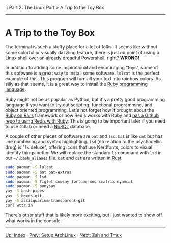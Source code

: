 :: Part 2: The Linux Part > A Trip to the Toy Box

---

# A Trip to the Toy Box

The terminal is such a stuffy place for a lot of folks.  It seems like without some colorful or visually dazzling feature, there is just no point of using a Linux shell over an already dreadful Powershell, right?  **WRONG!**

In addition to adding some inspirational and encouraging "toys", some of this software is a great way to install some software.  `lolcat` is the perfect example of this.  This program will turn all your text into rainbow colors. As silly as that seems, it is a great way to install the [Ruby programming language](https://www.ruby-lang.org/).

Ruby might not be as popular as Python, but it's a pretty good programming language if you want to try out scripting, functional programming, and object oriented programming.  Let's not forget how it brought about the [Ruby on Rails](https://rubyonrails.org/) framework or how Redis works with Ruby and [has a Github repo to using Redis with Ruby](https://github.com/redis/redis-rb).  This is going to be important later if you need to use Gitlab or need a [NoSQL](https://en.wikipedia.org/wiki/NoSQL) database. 

A couple of other pieces of software are `bat` and `lsd`.  `bat` is like `cat` but has line numbering and syntax highlighting. `lsd` (no relation to the psychadellic drug) is "`ls` deluxe", offering icons that use Nerdfonts, colors to visual identify things better. We will replace the standard `ls` command with `lsd` in our `~/.bash_aliases` file.  `bat` and `cat` are written in [Rust](https://www.rust-lang.org/).

```bash
sudo pacman -S lolcat														# Install `lolcat` (colorful cat), this will also install the Ruby programming language that it depends on.
sudo pacman -S bat bat-extras												# `bat` is like `cat`, but it looks better.
sudo pacman -S lsd															# Use lsd (not that LSD! This one make the ls command look cool.) (I added commands to ~/.bash_aliases to use it.)
sudo pacman -S figlet cowsay fortune-mod cmatrix nyancat					# Command line toys, some of them are important that they install some depedencies you'll want to have around.
sudo pacman -S ponysay														# It's like cowsay, only 20% cooler.
yay -S bash-pipes															# One more toy (`pipes.sh`), because the Internet is a Series of Tubes. (Note You can't use `sudo` with `yay` upfront. Yay will ask you for your sudo password later.)
yay -S boxes-git 															# ASCII Boxes, see https://boxes.thomasjensen.com/ for details.
yay -S asciiquarium-transparent-git											# ASCII Fish Aquarium written in Perl. This version supports terminals with transparent backgrounds.
curl wttr.in																# Check to see if we have curl installed by checking the weather!
```

There's other stuff that is likely more exciting, but I just wanted to show off what works in the console.

---
[Up: Index](../00-START_HERE.md) &middot;
[Prev: Setup ArchLinux](01-SetupArchLinux.md) &middot;
[Next: Zsh and Tmux](03-ZshAndTmux.md)

